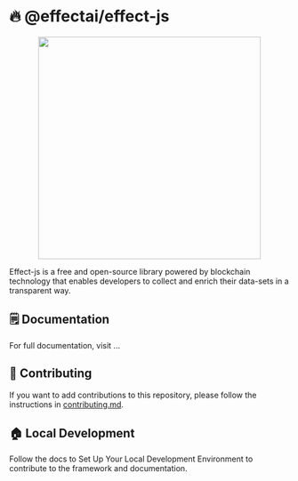 # 🔥 @effectai/effect-js

<p align="center"><img src="https://effect.network/img/logo/logo.png" width="400px"></p>

Effect-js is a free and open-source library powered by blockchain technology that enables developers to collect and enrich their data-sets in a transparent way. 

## 🗒️ Documentation
For full documentation, visit ... 

## 🙋 Contributing
If you want to add contributions to this repository, please follow the instructions in [contributing.md](CONTRIBUTING.md).

## 🏠 Local Development
Follow the docs to Set Up Your Local Development Environment to contribute to the framework and documentation. 




